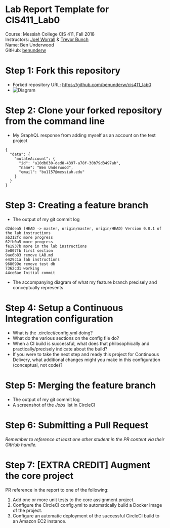 # Lab Report Template for CIS411_Lab0
Course: Messiah College CIS 411, Fall 2018<br/>
Instructors: [Joel Worrall](https://github.com/tangollama) & [Trevor Bunch](https://github.com/trevordbunch)<br/>
Name: Ben Underwood<br/>
GitHub: [benunderw](https://github.com/benunderw)<br/>

# Step 1: Fork this repository
- Forked repository URL: https://github.com/benunderw/cis411_lab0
- ![Diagram](https://lh3.googleusercontent.com/hoo8O6Sd0agv12Ildmh1dNkBqZAbpMfrIytSgcm_foIMfwfzQZ1PVNGvY0SWJ1on_Ue9XRQreDXK0vI1q7WczrlUhv-RXFTRV1GIxk657arBF5Y_FnSBePZAT_9V5DTVv2R_DYbe8uYgywMXbPkhvRX4s-jam12kE0h2Rqy-Z28v6Q2ZECVCqG-C9pTYW8Kx0w150h5rgz58xJTvk_udU2bT0gk7oEXCrd3fi0dESwol49-W8gFZjmzr98m3faUTnkWOLG08Z9GbgBUGQmtAy3I3VLgjmO7-Aagl-Jk0-EA92v_4zznPCraZ1qOOstfs8LllnbRcMP2XWy-glyZWS0Mx_MSccbZqTxP6Z1aNCkoMwZCJg7gAipUrsr2TNWg7Fb6pKiDHQfRlZqVwjwt8R6tE74MKvDb5chKegKG_3-_lMWYWZ2V3BSeloGdF-rUirZ3ptgxhfh-3Gc9pHb0e7xe2Ba59KR8Yxq4qFbvy2P3LP_4jokZodgmnPvzT0JeDw6FVg2BSBMbFKQ3HCaVUEdrYCqmS18OBOhFHF2kFgZNw624WC1CtbMOJCuFzI8GEZ-fuf4_9xJBDKhRjV1PCKuPf8lvr3fy3iGE550XZPH3oLPT_Tnetq9p1V3C5ck3S=w930-h697-no)

# Step 2: Clone your forked repository from the command line
- My GraphQL response from adding myself as an account on the test project
```
{
  "data": {
    "mutateAccount": {
      "id": "a10db030-ded8-4397-a78f-30b79d3497ab",
      "name": "Ben Underwood",
      "email": "bu1157@messiah.edu"
    }
  }
}
```

# Step 3: Creating a feature branch
- The output of my git commit log
```
d2ddea5 (HEAD -> master, origin/master, origin/HEAD) Version 0.0.1 of the lab instructions
ab312fc more progress
62fb0a5 more progress
fe1937b more in the lab instructions
3e807fb first section
9ae6b83 remove LAB.md
e429c1a lab instructions
968099e remove test db
7362cd1 working
44ce6ae Initial commit
```
- The accompanying diagram of what my feature branch precisely and conceptually represents

# Step 4: Setup a Continuous Integration configuration
- What is the .circleci/config.yml doing?
- What do the various sections on the config file do?
- When a CI build is successful, what does that philosophically and practically/precisely indicate about the build?
- If you were to take the next step and ready this project for Continuous Delivery, what additional changes might you make in this configuration (conceptual, not code)?

# Step 5: Merging the feature branch
* The output of my git commit log
* A screenshot of the _Jobs_ list in CircleCI

# Step 6: Submitting a Pull Request
_Remember to reference at least one other student in the PR content via their GitHub handle._

# Step 7: [EXTRA CREDIT] Augment the core project
PR reference in the report to one of the following:
1. Add one or more unit tests to the core assignment project. 
2. Configure the CircleCI config.yml to automatically build a Docker image of the project.
3. Configure an automatic deployment of the successful CircleCI build to an Amazon EC2 instance.
